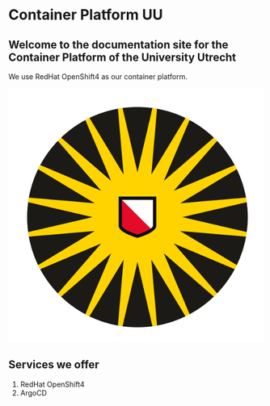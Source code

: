 # Container Platform UU
## Welcome to the documentation site for the Container Platform of the University Utrecht
We use RedHat OpenShift4 as our container platform.

[//]: # (![UU_logo_2021_EN_RGB.png]&#40;./images/UU_logo_2021_EN_RGB.png&#41;)
![cm_hs_avatar_corporate.png](./images/cm_hs_avatar_corporate.png)
## Services we offer

1. RedHat OpenShift4
2. ArgoCD

